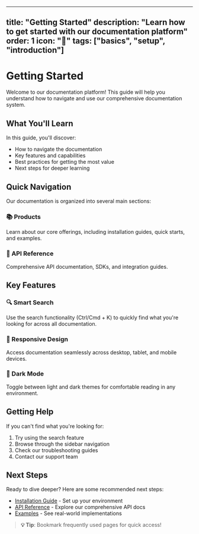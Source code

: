 
---
title: "Getting Started"
description: "Learn how to get started with our documentation platform"
order: 1
icon: "🚀"
tags: ["basics", "setup", "introduction"]
---

# Getting Started

Welcome to our documentation platform! This guide will help you understand how to navigate and use our comprehensive documentation system.

## What You'll Learn

In this guide, you'll discover:

- How to navigate the documentation
- Key features and capabilities
- Best practices for getting the most value
- Next steps for deeper learning

## Quick Navigation

Our documentation is organized into several main sections:

### 📚 Products
Learn about our core offerings, including installation guides, quick starts, and examples.

### 🔌 API Reference
Comprehensive API documentation, SDKs, and integration guides.

## Key Features

### 🔍 Smart Search
Use the search functionality (Ctrl/Cmd + K) to quickly find what you're looking for across all documentation.

### 📱 Responsive Design
Access documentation seamlessly across desktop, tablet, and mobile devices.

### 🌙 Dark Mode
Toggle between light and dark themes for comfortable reading in any environment.

## Getting Help

If you can't find what you're looking for:

1. Try using the search feature
2. Browse through the sidebar navigation
3. Check our troubleshooting guides
4. Contact our support team

## Next Steps

Ready to dive deeper? Here are some recommended next steps:

- [Installation Guide](getting-started/installation) - Set up your environment
- [API Reference](api-reference) - Explore our comprehensive API docs
- [Examples](examples) - See real-world implementations

> **💡 Tip**: Bookmark frequently used pages for quick access!
